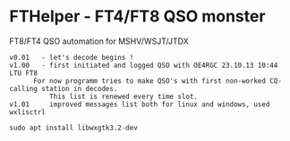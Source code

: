 # FTHelper - FT4/FT8 QSO monster
FT8/FT4 QSO automation for MSHV/WSJT/JTDX

    v0.01	- let's decode begins !
    v1.00	- first initiated and logged QSO with OE4RGC 23.10.13 10:44 LTU FT8
		  For now programm tries to make QSO's with first non-worked CQ-calling station in decodes.
    	  	  This list is renewed every time slot.
    v1.01	  improved messages list both for linux and windows, used wxlisctrl

    sudo apt install libwxgtk3.2-dev
